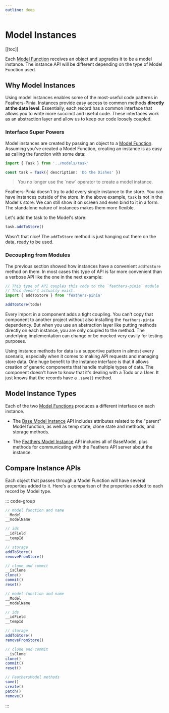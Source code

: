 ```yaml
---
outline: deep
---
```


<script setup>
import Badge from '../components/Badge.vue'

import BlockQuote from '../components/BlockQuote.vue'
</script>

# Model Instances

[[toc]]

Each [Model Function](/guide/model-functions) receives an object and upgrades it to be a model instance. The instance
API will be different depending on the type of Model Function used.

## Why Model Instances

Using model instances enables some of the most-useful code patterns in Feathers-Pinia. Instances provide easy access to
common methods **directly at the data level**. Essentially, each record has a common interface that allows you to write
more succinct and useful code. These interfaces work as an abstraction layer and allow us to keep our code loosely
coupled.

### Interface Super Powers

Model instances are created by passing an object to a [Model Function](/guide/model-functions). Assuming you've created
a Model Function, creating an instance is as easy as calling the function with some data:

```ts
import { Task } from '../models/task'

const task = Task({ description: 'Do the Dishes' })
```

<BlockQuote label="notice">
You no longer use the `new` operator to create a model instance.
</BlockQuote>

Feathers-Pinia doesn't try to add every single instance to the store. You can have instances outside of the store. In
the above example, `task` is not in the Model's store. We can still show it on screen and even bind to it in a form. The
standalone nature of instances makes them more flexible.

Let's add the task to the Model's store:

```ts
task.addToStore()
```

Wasn't that nice! The `addToStore` method is just hanging out there on the data, ready to be used.

### Decoupling from Modules

The previous section showed how instances have a convenient `addToStore` method on them. In most cases this type of API
is far more convenient than a verbose API like the one in the next example:

```ts
// This type of API couples this code to the `feathers-pinia` module
// This doesn't actually exist. 
import { addToStore } from 'feathers-pinia'

addToStore(todo)
```

Every import in a component adds a tight coupling. You can't copy that component to another project without also
installing the `feathers-pinia` dependency. But when you use an abstraction layer like putting methods directly on each
instance, you are only coupled to the method. The underlying implementation can change or be mocked very easily for
testing purposes.

Using instance methods for data is a supportive pattern in almost every scenario, especially when it comes to making API
requests and managing store data. One huge benefit to the instance interface is that it allows creation of generic
components that handle multiple types of data. The component doesn't have to know that it's dealing with a Todo or a
User. It just knows that the records have a `.save()` method.

## Model Instance Types

Each of the two [Model Functions](/guide/model-functions) produces a different interface on each instance.

- The [Base Model Instance](/guide/use-base-model-instances) API includes attributes related to the "parent" Model
function, as well as temp state, clone state and methods, and storage methods.

- The [Feathers Model Instance](/guide/use-feathers-model-instances) API includes all of BaseModel, plus methods for
communicating with the Feathers API server about the instance.

## Compare Instance APIs

Each object that passes through a Model Function will have several properties added to it. Here's a comparison of the
properties added to each record by Model type.

::: code-group

```js [BaseModel instances]
// model function and name
__Model
__modelName

// ids
__idField
__tempId

// storage
addToStore()
removeFromStore()

// clone and commit
__isClone
clone()
commit()
reset()
```

```js [FeathersModel instances]
// model function and name
__Model
__modelName

// ids
__idField
__tempId

// storage
addToStore()
removeFromStore()

// clone and commit
__isClone
clone()
commit()
reset()

// FeathersModel methods
save()
create()
patch()
remove()
```

:::
